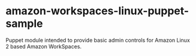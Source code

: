 # amazon-workspaces-linux-puppet-sample
Puppet module intended to provide basic admin controls for Amazon Linux 2 based Amazon WorkSpaces.
